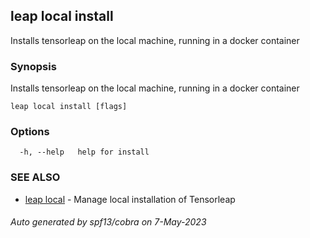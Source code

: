 ## leap local install

Installs tensorleap on the local machine, running in a docker container

### Synopsis

Installs tensorleap on the local machine, running in a docker container

```
leap local install [flags]
```

### Options

```
  -h, --help   help for install
```

### SEE ALSO

* [leap local](leap_local.md)	 - Manage local installation of Tensorleap

###### Auto generated by spf13/cobra on 7-May-2023
